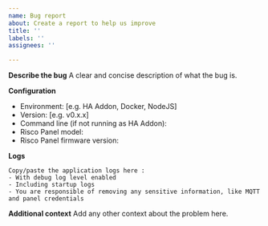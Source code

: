 ```yaml
---
name: Bug report
about: Create a report to help us improve
title: ''
labels: ''
assignees: ''

---
```


**Describe the bug**
A clear and concise description of what the bug is.

**Configuration**
 - Environment: [e.g. HA Addon, Docker, NodeJS]
 - Version: [e.g. v0.x.x]
 - Command line (if not running as HA Addon): 
 - Risco Panel model: 
 - Risco Panel firmware version: 

**Logs**
```
Copy/paste the application logs here :
- With debug log level enabled
- Including startup logs
- You are responsible of removing any sensitive information, like MQTT and panel credentials
```

**Additional context**
Add any other context about the problem here.
